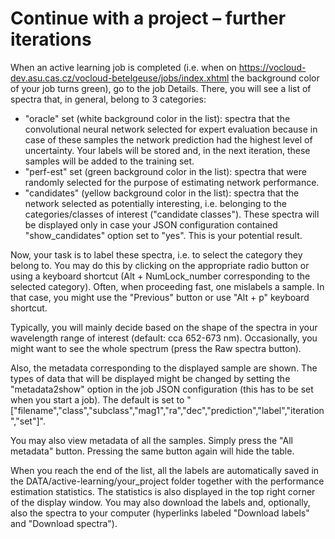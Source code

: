 # Continue with a project – further iterations

When an active learning job is completed (i.e. when on https://vocloud-dev.asu.cas.cz/vocloud-betelgeuse/jobs/index.xhtml the background color of your job turns green), go to the job Details.
There, you will see a list of spectra that, in general, belong to 3 categories:
- "oracle" set (white background color in the list): spectra that the convolutional neural network selected for expert evaluation because in case of these samples the network prediction had the highest level of uncertainty. Your labels will be stored and, in the next iteration, these samples will be added to the training set.  
- "perf-est" set (green background color in the list): spectra that were randomly selected for the purpose of estimating network performance.
- "candidates" (yellow background color in the list): spectra that the network selected as potentially interesting, i.e. belonging to the categories/classes of interest ("candidate classes"). These spectra will be displayed only in case your JSON configuration contained "show_candidates" option set to "yes". This is your potential result.

Now, your task is to label these spectra, i.e. to select the category they belong to. You may do this by clicking on the appropriate radio button or using a keyboard shortcut (Alt + NumLock_number corresponding to the selected category). Often, when proceeding fast, one mislabels a sample. In that case, you might use the "Previous" button or use "Alt + p" keyboard shortcut.

Typically, you will mainly decide based on the shape of the spectra in your wavelength range of interest (default: cca 652-673 nm). Occasionally, you might want to see the whole spectrum (press the Raw spectra button). 

Also, the metadata corresponding to the displayed sample are shown. The types of data that will be displayed might be changed by setting the "metadata2show" option in the job JSON configuration (this has to be set when you start a job). The default is set to "["filename","class","subclass","mag1","ra","dec","prediction","label","iteration","set"]".

You may also view metadata of all the samples. Simply press the "All metadata" button. Pressing the same button again will hide the table.

When you reach the end of the list, all the labels are automatically saved in the DATA/active-learning/your_project folder together with the performance estimation statistics. The statistics is also displayed in the top right corner of the display window. You may also download the labels and, optionally, also the spectra to your computer (hyperlinks labeled "Download labels" and "Download spectra").

